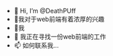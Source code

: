- 👋 Hi, I’m @DeathPUff
- 👀我对于web前端有着浓厚的兴趣
- 🌱我
- 💞️ 我正在寻找一份web前端的工作
- 📫 如何联系我...

<!---
DeathPUff/DeathPUff is a ✨ special ✨ repository because its `README.md` (this file) appears on your GitHub profile.
You can click the Preview link to take a look at your changes.
--->
